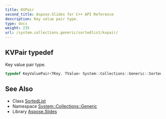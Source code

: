 ```yaml
---
title: KVPair
second_title: Aspose.Slides for C++ API Reference
description: Key value pair type.
type: docs
weight: 235
url: /system.collections.generic/sortedlist/kvpair/
---
```

## KVPair typedef


Key value pair type.

```cpp
typedef KeyValuePair<TKey, TValue> System::Collections::Generic::SortedList< TKey, TValue >::KVPair
```

## See Also

* Class [SortedList](../)
* Namespace [System::Collections::Generic](../../)
* Library [Aspose.Slides](../../../)